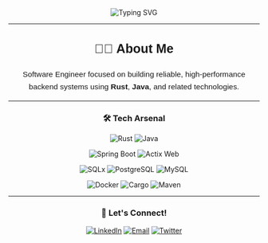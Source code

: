 <div align="center">
    <img src="https://readme-typing-svg.herokuapp.com?size=32&duration=5500&color=164C78&vCenter=true&center=true&width=460&lines=Software+Engineer" alt="Typing SVG">
</div>

---

<link href="https://fonts.googleapis.com/css2?family=Poppins:wght@400;600&display=swap" rel="stylesheet">

<h3 align="center" style="font-family: 'Poppins', sans-serif; font-weight: 600; font-size: 1.8em;">
    👋🏽 About Me
</h3>
<p align="center" style="font-family: 'Poppins', sans-serif; font-size: 1.1em; line-height: 1.6;">
    Software Engineer focused on building reliable, high-performance backend systems using 
    <strong>Rust</strong>, <strong>Java</strong>, and related technologies.
</p>

---

<h3 align="center">🛠 Tech Arsenal</h3>

<!-- Programming Languages -->
<p align="center">
    <img src="https://img.shields.io/badge/Rust-DEA584?style=for-the-badge&logo=rust&logoColor=4B2E21" alt="Rust">
    <img src="https://img.shields.io/badge/Java-ED8B00?style=for-the-badge&logo=openjdk&logoColor=white" alt="Java">
</p>

<!-- Frameworks & Libraries -->
<p align="center">
    <img src="https://img.shields.io/badge/Spring%20Boot-6DB33F?style=for-the-badge&logo=springboot&logoColor=white" alt="Spring Boot">
    <img src="https://img.shields.io/badge/Actix%20Web-DEA584?style=for-the-badge&logo=rust&logoColor=4B2E21" alt="Actix Web">
</p>

<!-- Databases -->
<p align="center">
    <img src="https://img.shields.io/badge/SQLx-DEA584?style=for-the-badge&logo=rust&logoColor=4B2E21" alt="SQLx">
    <img src="https://img.shields.io/badge/PostgreSQL-316192?style=for-the-badge&logo=postgresql&logoColor=white" alt="PostgreSQL">
    <img src="https://img.shields.io/badge/MySQL-4479A1?style=for-the-badge&logo=mysql&logoColor=white" alt="MySQL">
</p>

<!-- Tools & Platforms -->
<p align="center">
    <img src="https://img.shields.io/badge/Docker-2496ED?style=for-the-badge&logo=docker&logoColor=white" alt="Docker">
    <img src="https://img.shields.io/badge/Cargo-DEA584?style=for-the-badge&logo=rust&logoColor=4B2E21" alt="Cargo">
    <img src="https://img.shields.io/badge/Maven-C71A36?style=for-the-badge&logo=apachemaven&logoColor=white" alt="Maven">
</p>

---

<h3 align="center">🔗 Let's Connect!</h2>
<p align="center">
    <a href="https://www.linkedin.com/in/hossana/"><img src="https://img.shields.io/badge/LinkedIn-164C78?style=for-the-badge&logo=linkedin&logoColor=white" alt="LinkedIn"></a>
    <a href="mailto:hossanacc@gmail.com"><img src="https://img.shields.io/badge/Email-164C78?style=for-the-badge&logo=gmail&logoColor=white" alt="Email"></a>
    <a href="https://twitter.com/ana22oH"><img src="https://img.shields.io/badge/Twitter-164C78?style=for-the-badge&logo=x&logoColor=white" alt="Twitter"></a> 
</p>
